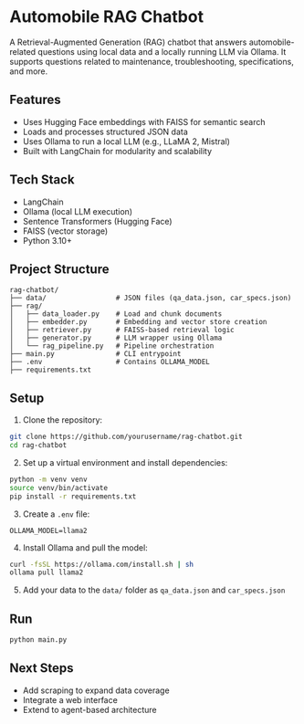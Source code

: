 # Automobile RAG Chatbot

A Retrieval-Augmented Generation (RAG) chatbot that answers automobile-related questions using local data and a locally running LLM via Ollama. It supports questions related to maintenance, troubleshooting, specifications, and more.

## Features

- Uses Hugging Face embeddings with FAISS for semantic search
- Loads and processes structured JSON data
- Uses Ollama to run a local LLM (e.g., LLaMA 2, Mistral)
- Built with LangChain for modularity and scalability

## Tech Stack

- LangChain
- Ollama (local LLM execution)
- Sentence Transformers (Hugging Face)
- FAISS (vector storage)
- Python 3.10+

## Project Structure

```
rag-chatbot/
├── data/                 # JSON files (qa_data.json, car_specs.json)
├── rag/
│   ├── data_loader.py    # Load and chunk documents
│   ├── embedder.py       # Embedding and vector store creation
│   ├── retriever.py      # FAISS-based retrieval logic
│   ├── generator.py      # LLM wrapper using Ollama
│   └── rag_pipeline.py   # Pipeline orchestration
├── main.py               # CLI entrypoint
├── .env                  # Contains OLLAMA_MODEL
├── requirements.txt
```

## Setup

1. Clone the repository:
```bash
git clone https://github.com/yourusername/rag-chatbot.git
cd rag-chatbot
```

2. Set up a virtual environment and install dependencies:
```bash
python -m venv venv
source venv/bin/activate
pip install -r requirements.txt
```

3. Create a `.env` file:
```env
OLLAMA_MODEL=llama2
```

4. Install Ollama and pull the model:
```bash
curl -fsSL https://ollama.com/install.sh | sh
ollama pull llama2
```

5. Add your data to the `data/` folder as `qa_data.json` and `car_specs.json`

## Run

```bash
python main.py
```

## Next Steps

- Add scraping to expand data coverage
- Integrate a web interface
- Extend to agent-based architecture